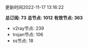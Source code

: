 更新时间2022-11-17 13:16:22

**总订阅: 73**
**总节点: 1012**
**有效节点: 363**
- v2ray节点: 239
- trojan节点: 106
- ss节点: 18
